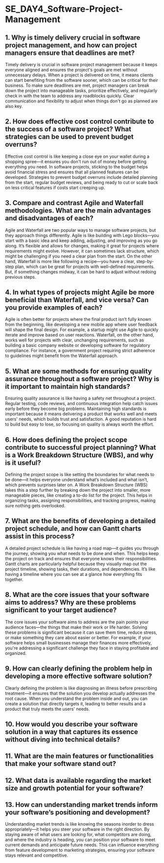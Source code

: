 # SE_DAY4_Software-Project-Management
## 1. Why is timely delivery crucial in software project management, and how can project managers ensure that deadlines are met?
Timely delivery is crucial in software project management because it keeps everyone aligned and ensures the project's goals are met without unnecessary delays. When a project is delivered on time, it means clients can start benefiting from the software sooner, which can be critical for their business. To make sure deadlines are met, project managers can break down the project into manageable tasks, prioritize effectively, and regularly check in with the team to address any roadblocks quickly. Clear communication and flexibility to adjust when things don't go as planned are also key.

## 2. How does effective cost control contribute to the success of a software project? What strategies can be used to prevent budget overruns?
Effective cost control is like keeping a close eye on your wallet during a shopping spree—it ensures you don't run out of money before getting everything you need. In software projects, sticking to the budget helps avoid financial stress and ensures that all planned features can be developed. Strategies to prevent budget overruns include detailed planning from the start, regular budget reviews, and being ready to cut or scale back on less critical features if costs start creeping up.


## 3. Compare and contrast Agile and Waterfall methodologies. What are the main advantages and disadvantages of each?
Agile and Waterfall are two popular ways to manage software projects, but they approach things differently. Agile is like building with Lego blocks—you start with a basic idea and keep adding, adjusting, and improving as you go along. It’s flexible and allows for changes, making it great for projects where requirements might evolve. However, it can sometimes lack structure, which might be challenging if you need a clear plan from the start. On the other hand, Waterfall is more like following a recipe—you have a clear, step-by-step plan, which can be great for projects with well-defined requirements. But, if something changes midway, it can be hard to adjust without redoing previous steps.

## 4. In what types of projects might Agile be more beneficial than Waterfall, and vice versa? Can you provide examples of each?
Agile is often better for projects where the final product isn’t fully known from the beginning, like developing a new mobile app where user feedback will shape the final design. For example, a startup might use Agile to quickly iterate and improve based on user reactions. Waterfall, on the other hand, works well for projects with clear, unchanging requirements, such as building a basic company website or developing software for regulatory compliance. For instance, a government project requiring strict adherence to guidelines might benefit from the Waterfall approach.

## 5. What are some methods for ensuring quality assurance throughout a software project? Why is it important to maintain high standards?
Ensuring quality assurance is like having a safety net throughout a project. Regular testing, code reviews, and continuous integration help catch issues early before they become big problems. Maintaining high standards is important because it means delivering a product that works well and meets users' needs, which builds trust and satisfaction. A good reputation is hard to build but easy to lose, so focusing on quality is always worth the effort.

## 6. How does defining the project scope contribute to successful project planning? What is a Work Breakdown Structure (WBS), and why is it useful?
Defining the project scope is like setting the boundaries for what needs to be done—it helps everyone understand what’s included and what isn’t, which prevents surprises later on. A Work Breakdown Structure (WBS) takes this a step further by breaking down the project into smaller, more manageable pieces, like creating a to-do list for the project. This helps in organizing tasks, assigning responsibilities, and tracking progress, making sure nothing gets overlooked.

## 7. What are the benefits of developing a detailed project schedule, and how can Gantt charts assist in this process?
A detailed project schedule is like having a road map—it guides you through the journey, showing you what needs to be done and when. This helps keep the project on track and ensures that everyone knows their responsibilities. Gantt charts are particularly helpful because they visually map out the project timeline, showing tasks, their durations, and dependencies. It’s like having a timeline where you can see at a glance how everything fits together.

## 8. What are the core issues that your software aims to address? Why are these problems significant to your target audience?
The core issues your software aims to address are the pain points your audience faces—the things that make their work or life harder. Solving these problems is significant because it can save them time, reduce stress, or make something they care about easier or better. For example, if your software helps small businesses manage their finances more effectively, you're addressing a significant challenge they face in staying profitable and organized.

## 9. How can clearly defining the problem help in developing a more effective software solution?
Clearly defining the problem is like diagnosing an illness before prescribing treatment—it ensures that the solution you develop actually addresses the root cause. When you understand the problem inside and out, you can create a solution that directly targets it, leading to better results and a product that truly meets the users' needs.

## 10. How would you describe your software solution in a way that captures its essence without diving into technical details?
## 11. What are the main features or functionalities that make your software stand out?
## 12. What data is available regarding the market size and growth potential for your software?
## 13. How can understanding market trends inform your software’s positioning and development?
Understanding market trends is like knowing the seasons inorder to dress appropriately—it helps you steer your software in the right direction. By staying aware of what users are looking for, what competitors are doing, and where the industry is heading, you can position your software to meet current demands and anticipate future needs. This can influence everything from feature development to marketing strategies, ensuring your software stays relevant and competitive.
